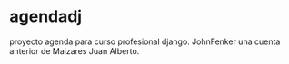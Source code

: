 # agendadj
proyecto agenda para curso profesional django.
JohnFenker una cuenta anterior de Maizares Juan Alberto.

